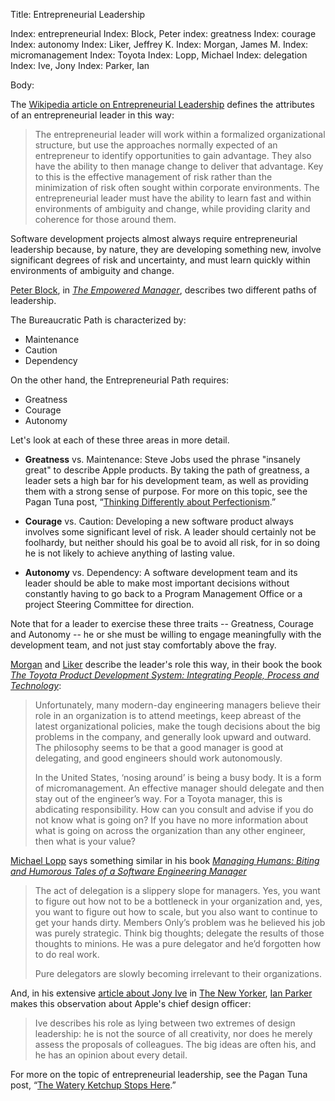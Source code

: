 Title: Entrepreneurial Leadership

Index: entrepreneurial
Index: Block, Peter
index: greatness
Index: courage
Index: autonomy
Index: Liker, Jeffrey K.
Index: Morgan, James M.
Index: micromanagement
Index: Toyota
Index: Lopp, Michael
Index: delegation
Index: Ive, Jony
Index: Parker, Ian

Body:

The <a href="https://en.wikipedia.org/wiki/Entrepreneurial_leadership" target="ref">Wikipedia article on Entrepreneurial Leadership</a> defines the attributes of an entrepreneurial leader in this way:

> The entrepreneurial leader will work within a formalized organizational structure, but use the approaches normally expected of an entrepreneur to identify opportunities to gain advantage. They also have the ability to then manage change to deliver that advantage. Key to this is the effective management of risk rather than the minimization of risk often sought within corporate environments. The entrepreneurial leader must have the ability to learn fast and within environments of ambiguity and change, while providing clarity and coherence for those around them.

Software development projects almost always require entrepreneurial leadership because, by nature, they are developing something new, involve significant degrees of risk and uncertainty, and must learn quickly within environments of ambiguity and change.

<a href="https://en.wikipedia.org/wiki/Peter_Block" target="ref">Peter Block</a>, in <cite>[The Empowered Manager][block-1987]</cite>, describes two different paths of leadership.

The Bureaucratic Path is characterized by:

* Maintenance
* Caution
* Dependency

On the other hand, the Entrepreneurial Path requires:

* Greatness
* Courage
* Autonomy

Let's look at each of these three areas in more detail.

* **Greatness** vs. Maintenance: Steve Jobs used the phrase "insanely great" to describe Apple products. By taking the path of greatness, a leader sets a high bar for his development team, as well as providing them with a strong sense of purpose. For more on this topic, see the Pagan Tuna post, &ldquo;<a href="http://www.pagantuna.com/posts/thinking-differently-about-perfectionism.html" target="ref">Thinking Differently about Perfectionism</a>.&rdquo;

* **Courage** vs. Caution: Developing a new software product always involves some significant level of risk. A leader should certainly not be foolhardy, but neither should his goal be to avoid all risk, for in so doing he is not likely to achieve anything of lasting value.

* **Autonomy** vs. Dependency: A software development team and its leader should be able to make most important decisions without constantly having to go back to a Program Management Office or a project Steering Committee for direction.

Note that for a leader to exercise these three traits -- Greatness, Courage and Autonomy -- he or she must be willing to engage meaningfully with the development team, and not just stay comfortably above the fray.

<a href="https://www.lean.org/LeanPost/Author.cfm?LeanPostAuthorId=22" target="ref">Morgan</a> and <a href="http://www.jeffliker.com" target="ref">Liker</a> describe the leader's role this way, in their book the book <cite><a href="bibliography.html#morgan-liker-2006">The Toyota Product Development System: Integrating People, Process and Technology</a></cite>:

> Unfortunately, many modern-day engineering managers believe their role in an organization is to attend meetings, keep abreast of the latest organizational policies, make the tough decisions about the big problems in the company, and generally look upward and outward. The philosophy seems to be that a good manager is good at delegating, and good engineers should work autonomously. </p>
>
> In the United States, &#8216;nosing around&#8217; is being a busy body. It is a form of micromanagement. An effective manager should delegate and then stay out of the engineer&#8217;s way. For a Toyota manager, this is abdicating responsibility. How can you consult and advise if you do not know what is going on? If you have no more information about what is going on across the organization than any other engineer, then what is your value?</p>

<a href="https://en.wikipedia.org/wiki/Rands"  target="ref">Michael Lopp</a> says something similar in his book <cite><a href="bibliography.html#lopp-2007">Managing Humans: Biting and Humorous Tales of a Software Engineering Manager</a></cite>

> The act of delegation is a slippery slope for managers. Yes, you want to figure out how not to be a bottleneck in your organization and, yes, you want to figure out how to scale, but you also want to continue to get your hands dirty. Members Only&#8217;s problem was he believed his job was purely strategic. Think big thoughts; delegate the results of those thoughts to minions. He was a pure delegator and he&#8217;d forgotten how to do real work. </p>
>
> Pure delegators are slowly becoming irrelevant to their organizations.

And, in his extensive [article about Jony Ive][parker-2015] in <a href="http://www.newyorker.com" target="ref">The New Yorker</a>, <a href="http://www.newyorker.com/contributors/ian-parker" target="ref">Ian Parker</a> makes this observation about Apple's chief design officer:

> Ive describes his role as lying between two extremes of design leadership: he is not the source of all creativity, nor does he merely assess the proposals of colleagues. The big ideas are often his, and he has an opinion about every detail.

For more on the topic of entrepreneurial leadership, see the Pagan Tuna post, &ldquo;<a href="http://www.pagantuna.com/posts/the-watery-ketchup-stops-here.html" target="ref">The Watery Ketchup Stops Here</a>.&rdquo;


[block-1987]: bibliography.html#block-1987
[morgan-liker-2006]: morgan-liker-2006
[parker-2015]: bibliography.html#parker-2015
